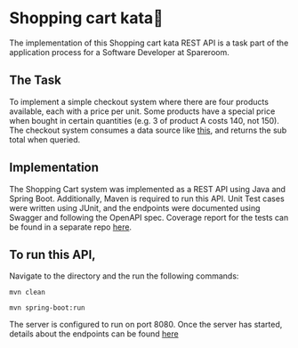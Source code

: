 # Shopping cart kata🛒
The implementation of this Shopping cart kata REST API is a task part of the application process for a Software Developer at Spareroom.

## The Task
To implement a simple checkout system where there are four products available, each with a price per unit. 
Some products have a special price when bought in certain quantities (e.g. 3 of product A costs 140, not 150). 
The checkout system consumes a data source like [this](https://spareroom.github.io/recruitment/docs/cart-kata/data-set-1.json), and returns the sub total when queried.

## Implementation
The Shopping Cart system was implemented as a REST API using Java and Spring Boot. 
Additionally, Maven is required to run this API. 
Unit Test cases were written using JUnit, and the endpoints were documented using Swagger and following the OpenAPI spec.
Coverage report for the tests can be found in a separate repo [here](https://github.com/eymaal/spareroom-shopping-cart-kata-test-report).

## To run this API,
Navigate to the directory and the run the following commands:

```mvn clean```

```mvn spring-boot:run```

The server is configured to run on port 8080. Once the server has started, details about the endpoints can be found [here](http://localhost:8080/swagger-ui/index.html)

